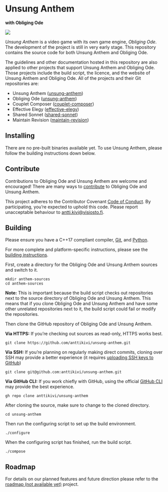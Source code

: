 # Unsung Anthem
**with Obliging Ode**

![](https://github.com/anttikivi/unsung-anthem/workflows/Main%20workflow/badge.svg)

*Unsung Anthem* is a video game with its own game engine, *Obliging Ode*. The development of the project is still in very early stage. This repository contains the source code for both Unsung Anthem and Obliging Ode.

The guidelines and other documentation hosted in this repository are also applied to other projects that support Unsung Anthem and Obliging Ode. Those projects include the build script, the licence, and the website of Unsung Anthem and Obliging Ode. All of the projects and their Git repositories are:

* Unsung Anthem ([unsung-anthem](https://github.com/anttikivi/unsung-anthem))
* Obliging Ode ([unsung-anthem](https://github.com/anttikivi/unsung-anthem))
* Couplet Composer ([couplet-composer](https://github.com/anttikivi/couplet-composer))
* Effective Elegy ([effective-elegy](https://github.com/anttikivi/effective-elegy))
* Shared Sonnet ([shared-sonnet](https://github.com/anttikivi/shared-sonnet))
* Maintain Revision ([maintain-revision](https://github.com/anttikivi/maintain-revision))

## Installing

There are no pre-built binaries available yet. To use Unsung Anthem, please follow the building instructions down below.

## Contribute

Contributions to Obliging Ode and Unsung Anthem are welcome and encouraged! There are many ways to [contribute](CONTRIBUTING.md) to Obliging Ode and Unsung Anthem.

This project adheres to the Contributor Covenant [Code of Conduct](CODE_OF_CONDUCT.md). By participating, you’re expected to uphold this code. Please report unacceptable behaviour to antti.kivi@visiosto.fi.

## Building

Please ensure you have a C++17 compliant compiler, [Git](https://git-scm.com), and [Python](https://python.org).

For more complete and platform-specific instructions, please see the [building instructions](docs/BUILDING.md).

First, create a directory for the Obliging Ode and Unsung Anthem sources and switch to it.

    mkdir anthem-sources
    cd anthem-sources

**Note:** This is important because the build script checks out repositories next to the source directory of Obliging Ode and Unsung Anthem. This means that if you clone Obliging Ode and Unsung Anthem and have some other unrelated repositories next to it, the build script could fail or modify the repositories.

Then clone the GitHub repository of Obliging Ode and Unsung Anthem.

**Via HTTPS:** If you’re checking out sources as read-only, HTTPS works best.

    git clone https://github.com/anttikivi/unsung-anthem.git

**Via SSH:** If you’re planning on regularly making direct commits, cloning over SSH may provide a better experience (it requires [uploading SSH keys to GitHub](https://help.github.com/articles/adding-a-new-ssh-key-to-your-github-account/))

    git clone git@github.com:anttikivi/unsung-anthem.git

**Via GitHub CLI:** If you work chiefly with GitHub, using the official [GitHub CLI](https://cli.github.com) may provide the best experience.

    gh repo clone anttikivi/unsung-anthem

After cloning the source, make sure to change to the cloned directory.

    cd unsung-anthem

Then run the configuring script to set up the build environment.

    ./configure

When the configuring script has finished, run the build script.

    ./compose


## Roadmap

For details on our planned features and future direction please refer to the [roadmap (not available yet)](#) project.
